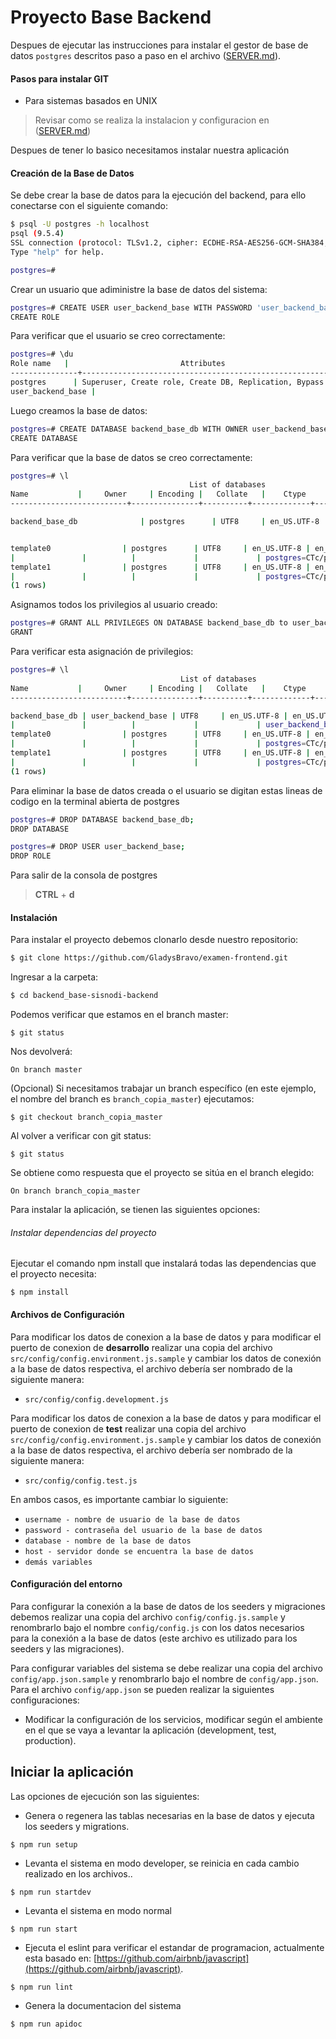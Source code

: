 # Proyecto Base Backend

Despues de ejecutar las instrucciones para instalar el gestor de base de datos `postgres` descritos paso a paso en el archivo ([SERVER.md](SERVER.md)).

#### Pasos para instalar GIT

- Para sistemas basados en UNIX
> Revisar como se realiza la instalacion y configuracion en ([SERVER.md](SERVER.md))

Despues de tener lo basico necesitamos instalar nuestra aplicación

#### Creación de la Base de Datos
Se debe crear la base de datos para la ejecución del backend, para ello conectarse con el siguiente comando:
```sh
$ psql -U postgres -h localhost
psql (9.5.4)
SSL connection (protocol: TLSv1.2, cipher: ECDHE-RSA-AES256-GCM-SHA384, bits: 256, compression: off)
Type "help" for help.

postgres=#
```
Crear un usuario que adiministre la base de datos del sistema:
```sh
postgres=# CREATE USER user_backend_base WITH PASSWORD 'user_backend_base';
CREATE ROLE
```
Para verificar que el usuario se creo correctamente:
```sh
postgres=# \du
Role name   |                         Attributes                         | Member of
---------------+------------------------------------------------------------+-----------
postgres      | Superuser, Create role, Create DB, Replication, Bypass RLS | {}
user_backend_base |                                                            | {}

```

Luego creamos la base de datos:
```sh
postgres=# CREATE DATABASE backend_base_db WITH OWNER user_backend_base;
CREATE DATABASE
```
Para verificar que la base de datos se creo correctamente:
```sh
postgres=# \l
                                        List of databases
Name           |     Owner     | Encoding |   Collate   |    Ctype    |   Access privileges   
--------------------------+---------------+----------+-------------+-------------+-----------------------

backend_base_db              | postgres      | UTF8     | en_US.UTF-8 | en_US.UTF-8 |


template0                | postgres      | UTF8     | en_US.UTF-8 | en_US.UTF-8 | =c/postgres          +
|               |          |             |             | postgres=CTc/postgres
template1                | postgres      | UTF8     | en_US.UTF-8 | en_US.UTF-8 | =c/postgres          +
|               |          |             |             | postgres=CTc/postgres
(1 rows)

```
Asignamos todos los privilegios al usuario creado:
```sh
postgres=# GRANT ALL PRIVILEGES ON DATABASE backend_base_db to user_backend_base;
GRANT
```
Para verificar esta asignación de privilegios:
```sh
postgres=# \l
                                      List of databases
Name           |     Owner     | Encoding |   Collate   |    Ctype    |        Access privileges        
--------------------------+---------------+----------+-------------+-------------+---------------------------------

backend_base_db | user_backend_base | UTF8     | en_US.UTF-8 | en_US.UTF-8 | =Tc/user_backend_base              +
|               |          |             |             | user_backend_base=CTc/user_backend_base
template0                | postgres      | UTF8     | en_US.UTF-8 | en_US.UTF-8 | =c/postgres                    +
|               |          |             |             | postgres=CTc/postgres
template1                | postgres      | UTF8     | en_US.UTF-8 | en_US.UTF-8 | =c/postgres                    +
|               |          |             |             | postgres=CTc/postgres
(1 rows)

```

Para eliminar la base de datos creada o el usuario se digitan estas lineas de codigo en la terminal abierta de postgres
```sh
postgres=# DROP DATABASE backend_base_db;
DROP DATABASE

```
```sh
postgres=# DROP USER user_backend_base;
DROP ROLE

```
Para salir de la consola de postgres

> **CTRL** + **d**


#### Instalación

Para instalar el proyecto debemos clonarlo desde nuestro repositorio:

```sh
$ git clone https://github.com/GladysBravo/examen-frontend.git
```

Ingresar a la carpeta:
```sh
$ cd backend_base-sisnodi-backend
```
Podemos verificar que estamos en el branch master:

```
$ git status
```
Nos devolverá:
```
On branch master
```
(Opcional) Si necesitamos trabajar un branch específico (en este ejemplo, el nombre del branch es `branch_copia_master`) ejecutamos:

```
$ git checkout branch_copia_master
```

Al volver a verificar con git status:
```
$ git status
```

Se obtiene como respuesta que el proyecto se sitúa en el branch elegido:
```
On branch branch_copia_master
```

Para instalar la aplicación, se tienen las siguientes opciones:

###### Instalar dependencias del proyecto

Ejecutar el comando npm install que instalará todas las dependencias que el proyecto necesita:
```
$ npm install
```

#### Archivos de Configuración

Para modificar los datos de conexion a la base de datos y para modificar el puerto de conexion de **desarrollo** realizar una copia del archivo `src/config/config.environment.js.sample` y cambiar los datos de conexión a la base de datos respectiva, el archivo debería ser nombrado de la siguiente manera:

- `src/config/config.development.js`

Para modificar los datos de conexion a la base de datos y para modificar el puerto de conexion de **test** realizar una copia del archivo `src/config/config.environment.js.sample` y cambiar los datos de conexión a la base de datos respectiva, el archivo debería ser nombrado de la siguiente manera:

- `src/config/config.test.js`

En ambos casos, es importante cambiar lo siguiente:
- `username - nombre de usuario de la base de datos`
- `password - contraseña del usuario de la base de datos`
- `database - nombre de la base de datos`
- `host - servidor donde se encuentra la base de datos`
- `demás variables`

#### Configuración del entorno

Para configurar la conexión a la base de datos de los seeders y migraciones debemos realizar una copia del archivo `config/config.js.sample` y renombrarlo bajo el nombre `config/config.js` con los datos necesarios para la conexión a la base de datos (este archivo es utilizado para los seeders y las migraciones).

Para configurar variables del sistema se debe realizar una copia del archivo `config/app.json.sample` y renombrarlo bajo el nombre de `config/app.json`.
Para el archivo `config/app.json` se pueden realizar la siguientes configuraciones:

- Modificar la configuración de los servicios, modificar según el ambiente en el que se vaya a levantar la aplicación (development, test, production).

## Iniciar la aplicación

Las opciones de ejecución son las siguientes:
+ Genera o regenera las tablas necesarias en la base de datos y ejecuta los seeders y migrations.
```
$ npm run setup
```

+ Levanta el sistema en modo developer, se reinicia en cada cambio realizado en los archivos..
```
$ npm run startdev
```
+ Levanta el sistema en modo normal
```
$ npm run start
```
+ Ejecuta el eslint para verificar el estandar de programacion, actualmente esta basado en: [https://github.com/airbnb/javascript](https://github.com/airbnb/javascript).
```
$ npm run lint
```
+ Genera la documentacion del sistema
```
$ npm run apidoc
```
